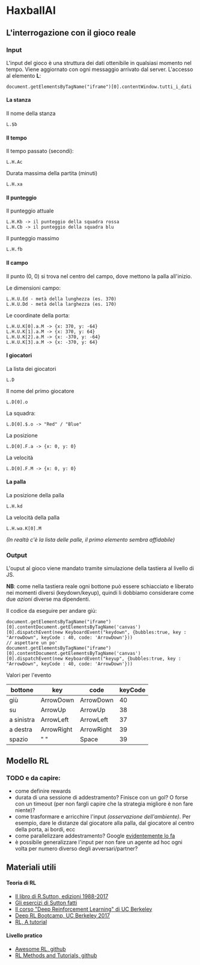 # HaxballAI

## L'interrogazione con il gioco reale

### Input

L'input del gioco è una struttura dei dati ottenibile in qualsiasi momento nel tempo. Viene aggiornato con ogni messaggio arrivato dal server. L'accesso al elemento **L**:

    document.getElementsByTagName("iframe")[0].contentWindow.tutti_i_dati

#### La stanza

Il nome della stanza

    L.$b

#### Il tempo

Il tempo passato (secondi):

    L.H.Ac
    
Durata massima della partita (minuti)

    L.H.xa
    
#### Il punteggio

Il punteggio attuale

    L.H.Kb -> il punteggio della squadra rossa
    L.H.Cb -> il punteggio della squadra blu
    
Il punteggio massimo

    L.H.fb

#### Il campo

Il punto (0, 0) si trova nel centro del campo, dove mettono la palla all'inizio.

Le dimensioni campo:

    L.H.U.Ed - metà della lunghezza (es. 370)
    L.H.U.Dd - metà della larghezza (es. 170)

Le coordinate della porta:

    L.H.U.K[0].a.M -> {x: 370, y: -64}
    L.H.U.K[1].a.M -> {x: 370, y: 64}
    L.H.U.K[2].a.M -> {x: -370, y: -64}
    L.H.U.K[3].a.M -> {x: -370, y: 64}

#### I giocatori

La lista dei giocatori
    
    L.D
    
Il nome del primo giocatore
    
    L.D[0].o
    
La squadra:

    L.D[0].$.o -> "Red" / "Blue"

La posizione

    L.D[0].F.a -> {x: 0, y: 0}
    
La velocità

    L.D[0].F.M -> {x: 0, y: 0}

#### La palla

La posizione della palla

    L.H.kd
    
La velocità della palla

    L.H.wa.K[0].M
    
*(In realtà c'è la lista delle palle, il primo elemento sembra affidabile)*


### Output

L'ouput al gioco viene mandato tramite simulazione della tastiera al livello di JS. 

**NB**: come nella tastiera reale ogni bottone può essere schiacciato e liberato nei momenti diversi (keydown/keyup), quindi li dobbiamo considerare come due *azioni* diverse ma dipendenti.

Il codice da eseguire per andare giù:

    document.getElementsByTagName("iframe")[0].contentDocument.getElementsByTagName('canvas')[0].dispatchEvent(new KeyboardEvent("keydown", {bubbles:true, key : "ArrowDown", keyCode : 40, code: 'ArrowDown'}))
    // aspettare un po'
    document.getElementsByTagName("iframe")[0].contentDocument.getElementsByTagName('canvas')[0].dispatchEvent(new KeyboardEvent("keyup", {bubbles:true, key : "ArrowDown", keyCode : 40, code: 'ArrowDown'}))
    
Valori per l'evento

| bottone    | key        | code       | keyCode |
|------------|------------| -----------|---------|
| giù        | ArrowDown  | ArrowDown  | 40      |
| su         | ArrowUp    | ArrowUp    | 38      |
| a sinistra | ArrowLeft  | ArrowLeft  | 37      |
| a destra   | ArrowRight | ArrowRight | 39      |
| spazio     | " "        | Space      | 39      |

## Modello RL

### TODO e da capire:

* come definire rewards
* durata di una sessione di addestramento? Finisce con un gol? O forse con un timeout (per non fargli capire che la strategia migliore è non fare niente)?
* come trasformare e arricchire l'input *(osservazione dell'ambiente)*. Per esempio, dare le distanze dal giocatore alla palla, dal giocatore al centro della porta, ai bordi, ecc
* come parallelizzare addestramento? Google [evidentemente lo fa](https://www.youtube.com/watch?v=iaF43Ze1oeI)
* è possibile generalizzare l'input per non fare un agente ad hoc ogni volta per numero diverso degli avversari/partner?

## Materiali utili

#### Teoria di RL

* [Il libro di R.Sutton, edizioni 1988-2017](http://incompleteideas.net/book/bookdraft2017nov5.pdf)
* [Gli esercizi di Sutton fatti](https://github.com/ShangtongZhang/reinforcement-learning-an-introduction)
* [Il corso "Deep Reinforcement Learning" di UC Berkeley](http://rail.eecs.berkeley.edu/deeprlcourse/)
* [Deep RL Bootcamp, UC Berkeley 2017](https://sites.google.com/view/deep-rl-bootcamp/lectures)
* [RL, A tutorial](http://www.cs.toronto.edu/~zemel/documents/411/rltutorial.pdf)

#### Livello pratico

* [Awesome RL, github](https://github.com/aikorea/awesome-rl)
* [RL Methods and Tutorials, github](https://github.com/MorvanZhou/Reinforcement-learning-with-tensorflow)
